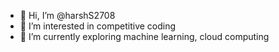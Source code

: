 - 👋 Hi, I’m @harshS2708
- 👀 I’m interested in competitive coding
- 🌱 I’m currently exploring machine learning, cloud computing 

<!---
harshS2708/harshS2708 is a ✨ special ✨ repository because its `README.md` (this file) appears on your GitHub profile.
You can click the Preview link to take a look at your changes.
--->
